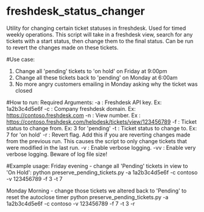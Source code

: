 # freshdesk_status_changer
Utility for changing certain ticket statuses in frreshdesk. Used for timed weekly operations.
This script will take in a freshdesk view, search for any tickets with a start status, then change them to the final status.
Can be run to revert the changes made on these tickets.

#Use case:
1) Change all 'pending' tickets to 'on hold' on Friday at 9:00pm
2) Change all these tickets back to 'pending' on Monday at 6:00am
3) No more angry customers emailing in Monday asking why the ticket was closed

#How to run:
Required Arguments:
-a : Freshdesk API key. Ex: 1a2b3c4d5e6f
-c : Company freshdesk domain. Ex: https://contoso.freshdesk.com
-n : View number. Ex : https://contoso.freshdesk.com/helpdesk/tickets/view/123456789
-f : Ticket status to change from. Ex: 3 for 'pending'
-t : Ticket status to change to. Ex: 7 for 'on hold'
-r : Revert flag. Add this if you are reverting changes made from the previous run. This causes the script to only change tickets that were modified in the last run.
-v : Enable verbose logging.
-vv : Enable very verbose logging. Beware of log file size!

#Example usage:
Friday evening - change all 'Pending' tickets in view to 'On Hold':
python preserve_pending_tickets.py -a 1a2b3c4d5e6f -c contoso -v 123456789 -f 3 -t 7

Monday Morning - change those tickets we altered back to 'Pending' to reset the autoclose timer
python preserve_pending_tickets.py -a 1a2b3c4d5e6f -c contoso -v 123456789 -f 7 -t 3 -r
